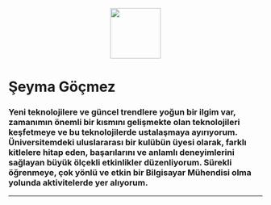 <p align="center" width="100%">
    <img height="100" src="https://github.com/said7388/developer-portfolio/assets/77630868/c0064908-cd5f-4751-a77c-eba90a62b55c">
</p>

# Şeyma Göçmez

### Yeni teknolojilere ve güncel trendlere yoğun bir ilgim var, zamanımın önemli bir kısmını gelişmekte olan teknolojileri keşfetmeye ve bu teknolojilerde ustalaşmaya ayırıyorum. Üniversitemdeki uluslararası bir kulübün üyesi olarak, farklı kitlelere hitap eden, başarılarını ve anlamlı deneyimlerini sağlayan büyük ölçekli etkinlikler düzenliyorum. Sürekli öğrenmeye, çok yönlü ve etkin bir Bilgisayar Mühendisi olma yolunda aktivitelerde yer alıyorum.

---


